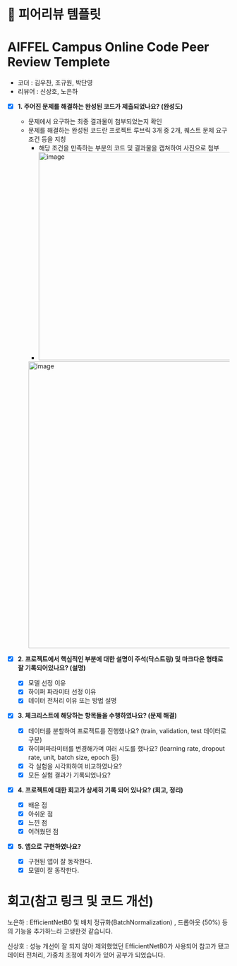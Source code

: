# 🤔 피어리뷰 템플릿

# AIFFEL Campus Online Code Peer Review Templete
- 코더 : 김우찬, 조규원, 박단영
- 리뷰어 : 신상호, 노은하

- [x]  **1. 주어진 문제를 해결하는 완성된 코드가 제출되었나요? (완성도)**
    - 문제에서 요구하는 최종 결과물이 첨부되었는지 확인
    - 문제를 해결하는 완성된 코드란 프로젝트 루브릭 3개 중 2개, 
    퀘스트 문제 요구조건 등을 지칭
        - 해당 조건을 만족하는 부분의 코드 및 결과물을 캡쳐하여 사진으로 첨부
        - <img width="472" alt="image" src="https://github.com/user-attachments/assets/e78ab8f6-6221-42c2-b1ae-ba6c52bc6beb">
        <img width="650" alt="image" src="https://github.com/user-attachments/assets/31f18262-9146-49d1-8236-8cf7ee798035">



- [x]  **2. 프로젝트에서 핵심적인 부분에 대한 설명이 주석(닥스트링) 및 마크다운 형태로 잘 기록되어있나요? (설명)**
    - [x]  모델 선정 이유
    - [x]  하이퍼 파라미터 선정 이유
    - [x]  데이터 전처리 이유 또는 방법 설명

- [x]  **3. 체크리스트에 해당하는 항목들을 수행하였나요? (문제 해결)**
    - [x]  데이터를 분할하여 프로젝트를 진행했나요? (train, validation, test 데이터로 구분)
    - [x]  하이퍼파라미터를 변경해가며 여러 시도를 했나요? (learning rate, dropout rate, unit, batch size, epoch 등)
    - [x]  각 실험을 시각화하여 비교하였나요?
    - [x]  모든 실험 결과가 기록되었나요?

- [x]  **4. 프로젝트에 대한 회고가 상세히 기록 되어 있나요? (회고, 정리)**
    - [x]  배운 점
    - [x]  아쉬운 점
    - [x]  느낀 점
    - [x]  어려웠던 점

- [x]  **5.  앱으로 구현하였나요?**
    - [x]  구현된 앱이 잘 동작한다.
    - [x]  모델이 잘 동작한다.

# 회고(참고 링크 및 코드 개선)
노은하 : EfficientNetB0 및 배치 정규화(BatchNormalization) , 드롭아웃 (50%) 등의 기능을 추가하느라 고생한것 같습니다.

신상호 : 성능 개선이 잘 되지 않아 제외했었던 EfficientNetB0가 사용되어 참고가 됐고 데이터 전처리, 가중치 조정에 차이가 있어 공부가 되었습니다.

